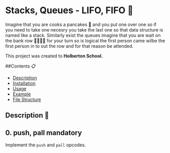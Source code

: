 # Stacks, Queues - LIFO, FIFO :pancakes:

Imagine that you are cooks a pancakes :pancakes: and you put one over one so if you need to take one necesry you take the last one so that data structure is named like a stack. Similarly exist the queues imagine that you are wait on the bank row :running::running::running::running: for your turn so is logical the first person came wilbe the first person in to out the row and for that reason be attended.

This project was created to **Holberton School.**

##Contents :clipboard:

 - [Description]()
 - [Installation]()
 - [Usage]()
 - [Example](er)
 - [File Structure](r)


## Description :triangular_ruler:

##  0. push, pall mandatory 

Implement the `push` and `pall` opcodes.

  
